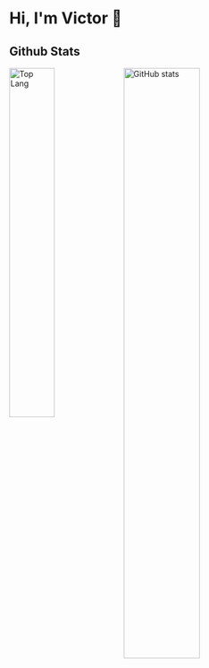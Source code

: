 # Hi, I'm Victor 👋

## Github Stats
<img alt="Top Lang" width="40%"  align="left" src="https://github-readme-stats.vercel.app/api/top-langs/?username=VictorHernandezGonzalez&layout=compact&theme=dracula&cache_seconds=1800">
<img alt="GitHub stats" width="52%"  align="left" src="https://github-readme-stats.vercel.app/api?username=VictorHernandezGonzalez&show_icons=true&theme=dracula&cache_seconds=1800">
